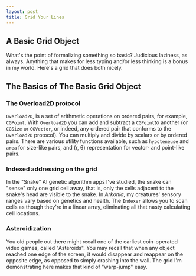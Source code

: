```yaml
---
layout: post
title: Grid Your Lines
---
```

## A Basic Grid Object
What's the point of formalizing something so basic? Judicious laziness, as always. Anything that makes for less typing and/or less thinking is a bonus in my world. Here's a grid that does both nicely.

## The Basics of The Basic Grid Object
### The Overload2D protocol
`Overload2D`, is a set of arithmetic operations on ordered pairs, for example, `CGPoint`. With `Overload2D` you can add and subtract a `CGPoint`to another (or `CGSize` or `CGVector`, or indeed, any ordered pair that conforms to the `Overload2D` protocol). You can multiply and divide by scalars or by ordered pairs. There are various utility functions available, such as `hypoteneuse` and `area` for size-like pairs, and (r, θ) representation for vector- and point-like pairs.

### Indexed addressing on the grid
In the "Snake" AI genetic algorithm apps I've studied, the snake can "sense" only one grid cell away, that is, only the cells adjacent to the snake's head are visible to the snake. In _Arkonia_, my creatures' sensory ranges vary based on genetics and health. The `Indexer` allows you to scan cells as though they're in a linear array, eliminating all that nasty calculating cell locations.

### Asteroidization
You old people out there might recall one of the earliest coin-operated video games, called "Asteroids". You may recall that when any object reached one edge of the screen, it would disappear and reappear on the opposite edge, as opposed to simply crashing into the wall. The grid I'm demonstrating here makes that kind of "warp-jump" easy.